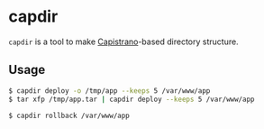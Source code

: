 capdir
======

`capdir` is a tool to make [Capistrano](http://capistranorb.com/)-based directory structure.

## Usage

```bash
$ capdir deploy -o /tmp/app --keeps 5 /var/www/app
$ tar xfp /tmp/app.tar | capdir deploy --keeps 5 /var/www/app

$ capdir rollback /var/www/app
```
